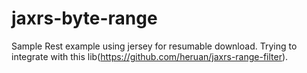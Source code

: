 # jaxrs-byte-range
Sample Rest example using jersey for resumable download. 
Trying to integrate with this lib(https://github.com/heruan/jaxrs-range-filter). 

